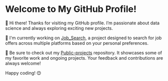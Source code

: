 # Welcome to My GitHub Profile!  

👋 Hi there! Thanks for visiting my GitHub profile. I’m passionate about data science and always exploring exciting new projects.

💼 I'm currently working on [Job_Search](https://github.com/Miks007/Job_search), a project designed to search for job offers across multiple platforms based on your personal preferences.

🚀 Be sure to check out my  [Public-projects](https://github.com/Miks007/Public-projects) repository. It showcases some of my favorite work and ongoing projects. Your feedback and contributions are always welcome!

Happy coding! 😊
